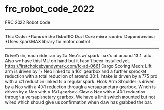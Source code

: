 # frc_robot_code_2022
FRC 2022 Robot Code

*************************************************
This Code:
  *Runs on the RoboRIO Dual Core micro-control
Dependencies:
  *Uses SparkMAX library for motor control

*************************************************
DriveTrain; each side ran by 2x Neo's  w/ spark max's at around 13:1 ratio.
    Also we have this IMU on hand but it hasn't been installed yet. https://firstchoicebyandymark.com/fc-ad-0661 
Cargo Scoring Mech; 
    Lift arm is driven by 1x Neo linked to a 16:1 gearbox and a further sprocket reduction with a total reduction of around 30:1. 
    Intake is driven by a 775 pro with a 4:1 reduction linked to a regular spark. 
Hook Arm
    Shoulder is driven by a Neo with a 40:1 reduction through a versaplanetary gearbox.
    Winch is driven by a Neo with a 16:1 gearbox.
Claw
    a Neo with a 40:1 reduction through a versaplanetary gearbox.
    We have a limit switch mounted but not wired which should give us confirmation when claw has grabbed the bar.
